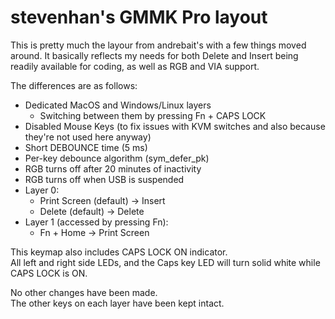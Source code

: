 # stevenhan's GMMK Pro layout

This is pretty much the layour from andrebait's with a few things moved around.
It basically reflects my needs for both Delete and Insert being readily available for coding, as well as RGB and VIA support.

The differences are as follows:

- Dedicated MacOS and Windows/Linux layers
  - Switching between them by pressing Fn + CAPS LOCK
- Disabled Mouse Keys (to fix issues with KVM switches and also because they're not used here anyway)
- Short DEBOUNCE time (5 ms)
- Per-key debounce algorithm (sym_defer_pk)
- RGB turns off after 20 minutes of inactivity
- RGB turns off when USB is suspended
- Layer 0:
  - Print Screen (default) -> Insert
  - Delete (default) -> Delete
- Layer 1 (accessed by pressing Fn):
  - Fn + Home -> Print Screen

This keymap also includes CAPS LOCK ON indicator.\
All left and right side LEDs, and the Caps key LED will turn solid white while CAPS LOCK is ON.

No other changes have been made. \
The other keys on each layer have been kept intact.

